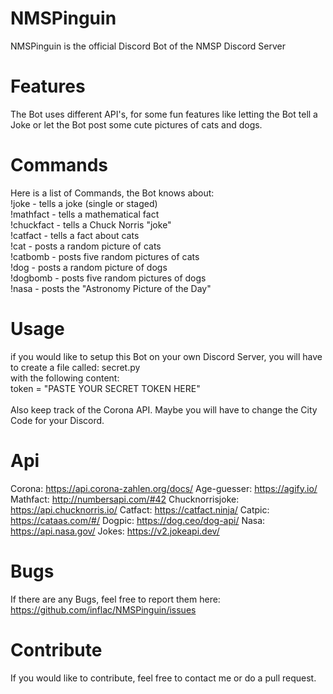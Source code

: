 # NMSPinguin
NMSPinguin is the official Discord Bot of the NMSP Discord Server

# Features
The Bot uses different API's, for some fun features like letting the Bot tell a Joke or let the Bot post some cute pictures of cats and dogs.

# Commands
Here is a list of Commands, the Bot knows about: <br>
!joke - tells a joke (single or staged) <br>
!mathfact - tells a mathematical fact <br>
!chuckfact - tells a Chuck Norris "joke" <br>
!catfact - tells a fact about cats <br>
!cat - posts a random picture of cats <br>
!catbomb - posts five random pictures of cats <br>
!dog - posts a random picture of dogs <br>
!dogbomb - posts five random pictures of dogs <br>
!nasa - posts the "Astronomy Picture of the Day" <br>

# Usage
if you would like to setup this Bot on your own Discord Server, you will have to create a file called: secret.py <br>
with the following content: <br>
token = "PASTE YOUR SECRET TOKEN HERE" <br>
<br>
Also keep track of the Corona API. Maybe you will have to change the City Code for your Discord.

# Api
Corona: https://api.corona-zahlen.org/docs/
Age-guesser: https://agify.io/
Mathfact: http://numbersapi.com/#42
Chucknorrisjoke: https://api.chucknorris.io/
Catfact: https://catfact.ninja/
Catpic: https://cataas.com/#/
Dogpic: https://dog.ceo/dog-api/
Nasa: https://api.nasa.gov/
Jokes: https://v2.jokeapi.dev/


# Bugs
If there are any Bugs, feel free to report them here: https://github.com/inflac/NMSPinguin/issues

# Contribute
If you would like to contribute, feel free to contact me or do a pull request.

